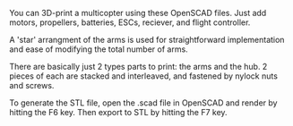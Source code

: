 You can 3D-print a multicopter using these OpenSCAD files. Just add motors, propellers, batteries, ESCs, reciever, and flight controller.

A 'star' arrangment of the arms is used for straightforward implementation and ease of modifying the total number of arms.

There are basically just 2 types parts to print: the arms and the hub.
2 pieces of each are stacked and interleaved, and fastened by nylock nuts and screws.

To generate the STL file, open the .scad file in OpenSCAD and render by hitting the F6 key. Then export to STL by hitting the F7 key.



